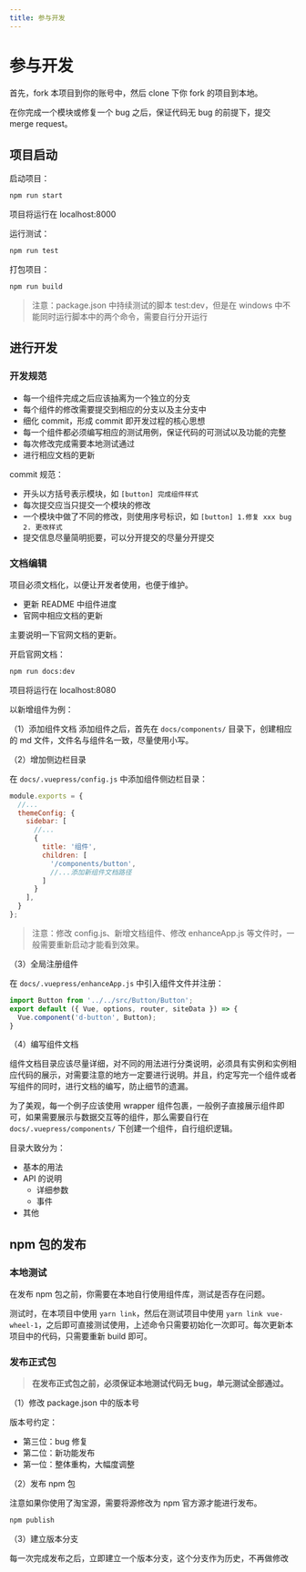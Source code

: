 ```yaml
---
title: 参与开发
---
```


# 参与开发

首先，fork 本项目到你的账号中，然后 clone 下你 fork 的项目到本地。

在你完成一个模块或修复一个 bug 之后，保证代码无 bug 的前提下，提交 merge request。

## 项目启动

启动项目：
```bash
npm run start
```

项目将运行在 localhost:8000

运行测试：
```bash
npm run test
```

打包项目：
```bash
npm run build
```

> 注意：package.json 中持续测试的脚本 test:dev，但是在 windows 中不能同时运行脚本中的两个命令，需要自行分开运行

## 进行开发

### 开发规范

- 每一个组件完成之后应该抽离为一个独立的分支
- 每个组件的修改需要提交到相应的分支以及主分支中
- 细化 commit，形成 commit 即开发过程的核心思想
- 每一个组件都必须编写相应的测试用例，保证代码的可测试以及功能的完整
- 每次修改完成需要本地测试通过
- 进行相应文档的更新

commit 规范：
- 开头以方括号表示模块，如 `[button] 完成组件样式`
- 每次提交应当只提交一个模块的修改
- 一个模块中做了不同的修改，则使用序号标识，如 `[button] 1.修复 xxx bug 2. 更改样式`
- 提交信息尽量简明扼要，可以分开提交的尽量分开提交

### 文档编辑

项目必须文档化，以便让开发者使用，也便于维护。

- 更新 README 中组件进度
- 官网中相应文档的更新

主要说明一下官网文档的更新。

开启官网文档：

```bash
npm run docs:dev
```

项目将运行在 localhost:8080

以新增组件为例：

（1）添加组件文档
添加组件之后，首先在 `docs/components/` 目录下，创建相应的 md 文件，文件名与组件名一致，尽量使用小写。

（2）增加侧边栏目录

在 `docs/.vuepress/config.js` 中添加组件侧边栏目录：

```javascript
module.exports = {
  //...
  themeConfig: {
    sidebar: [
      //...
      {
        title: '组件',
        children: [
          '/components/button',
          //...添加新组件文档路径
        ]
      }
    ],
  }
};
```

> 注意：修改 config.js、新增文档组件、修改 enhanceApp.js 等文件时，一般需要重新启动才能看到效果。

（3）全局注册组件

在 `docs/.vuepress/enhanceApp.js` 中引入组件文件并注册：

```javascript
import Button from '../../src/Button/Button';
export default ({ Vue, options, router, siteData }) => {
  Vue.component('d-button', Button);
}
```

（4）编写组件文档

组件文档目录应该尽量详细，对不同的用法进行分类说明，必须具有实例和实例相应代码的展示，对需要注意的地方一定要进行说明。并且，约定写完一个组件或者写组件的同时，进行文档的编写，防止细节的遗漏。

为了美观，每一个例子应该使用 wrapper 组件包裹，一般例子直接展示组件即可，如果需要展示与数据交互等的组件，那么需要自行在 `docs/.vuepress/components/` 下创建一个组件，自行组织逻辑。

目录大致分为：
- 基本的用法
- API 的说明
  - 详细参数
  - 事件
- 其他

## npm 包的发布

### 本地测试

在发布 npm 包之前，你需要在本地自行使用组件库，测试是否存在问题。

测试时，在本项目中使用 `yarn link`，然后在测试项目中使用 `yarn link vue-wheel-1`，之后即可直接测试使用，上述命令只需要初始化一次即可。每次更新本项目中的代码，只需要重新 build 即可。

### 发布正式包

> **在发布正式包之前，必须保证本地测试代码无 bug，单元测试全部通过。**

（1）修改 package.json 中的版本号

版本号约定：

- 第三位：bug 修复
- 第二位：新功能发布
- 第一位：整体重构，大幅度调整

（2）发布 npm 包

注意如果你使用了淘宝源，需要将源修改为 npm 官方源才能进行发布。

```bash
npm publish
```

（3）建立版本分支

每一次完成发布之后，立即建立一个版本分支，这个分支作为历史，不再做修改